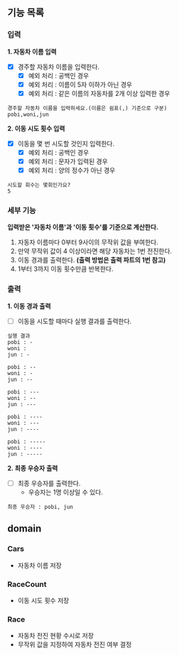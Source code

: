 ## 기능 목록

### 입력

**1. 자동차 이름 입력**
- [x] 경주할 자동차 이름을 입력한다.
  - [x] 예외 처리 : 공백인 경우
  - [x] 예외 처리 : 이름이 5자 이하가 아닌 경우
  - [x] 예외 처리 : 같은 이름의 자동차를 2개 이상 입력한 경우
```
경주할 자동차 이름을 입력하세요.(이름은 쉼표(,) 기준으로 구분)
pobi,woni,jun
```

**2. 이동 시도 횟수 입력**
- [x] 이동을 몇 번 시도할 것인지 입력한다.
  - [x] 예외 처리 : 공백인 경우
  - [x] 예외 처리 : 문자가 입력된 경우
  - [x] 예외 처리 : 양의 정수가 아닌 경우
```
시도할 회수는 몇회인가요?
5
```


### 세부 기능
**입력받은 '자동차 이름'과 '이동 횟수'를 기준으로 계산한다.**

1. 자동자 이름마다 0부터 9사이의 무작위 값을 부여한다.
2. 만약 무작위 값이 4 이상이라면 해당 자동차는 1번 전진한다.
3. 이동 경과를 출력한다. **(출력 방법은 출력 파트의 1번 참고)**
4. 1부터 3까지 이동 횟수만큼 반복한다.


### 출력

**1. 이동 경과 출력**
- [ ] 이동을 시도할 때마다 실행 결과를 출력한다.
```
실행 결과
pobi : -
woni : 
jun : -

pobi : --
woni : -
jun : --

pobi : ---
woni : --
jun : ---

pobi : ----
woni : ---
jun : ----

pobi : -----
woni : ----
jun : -----
```

**2. 최종 우승자 출력**
- [ ] 최종 우승자를 출력한다.
  - 우승자는 1명 이상일 수 있다.
```
최종 우승자 : pobi, jun
```


## domain

### Cars
- 자동차 이름 저장

### RaceCount
- 이동 시도 횟수 저장

### Race
- 자동차 전진 현황 수시로 저장
- 무작위 값을 지정하여 자동차 전진 여부 결정
